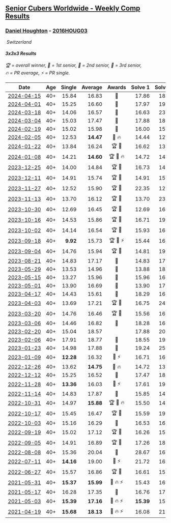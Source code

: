 <style>table {white-space: nowrap;}</style>
<link rel="stylesheet" type="text/css" href="/scw-comp/css/flags.css" />

## [Senior Cubers Worldwide - Weekly Comp Results](/scw-comp/results/)
### [Daniel Houghton](README.md) - [2016HOUG03](https://www.worldcubeassociation.org/persons/2016HOUG03?event=333)

<i class="flag flag-CH" />&nbsp;Switzerland

#### 3x3x3 Results

<span style="white-space: nowrap;">🏆 = overall winner</span>, <span style="white-space: nowrap;">🥇 = 1st senior</span>, <span style="white-space: nowrap;">🥈 = 2nd senior</span>, <span style="white-space: nowrap;">🥉 = 3rd senior</span>, <span style="white-space: nowrap;">🔥 = PR average</span>, <span style="white-space: nowrap;">⚡ = PR single</span>.

| Date | Age | Single | Average | Awards | Solve 1 | Solve 2 | Solve 3 | Solve 4 | Solve 5 | Video |
| :--: | :--: | --: | --: | :--: | --: | --: | --: | --: | --: | :-- |
| [2024-04-15](../../results/2024-04-15/333.md) | 40+ | 15.84 | 16.83 | 🥉 | 17.86 | 18.20 | 15.84 | 16.44 | 16.18 | [Desktop](https://www.facebook.com/events/288128664385253/permalink/295210853677034) / [Mobile](https://m.facebook.com/events/288128664385253?view=permalink&id=295210853677034) |
| [2024-04-01](../../results/2024-04-01/333.md) | 40+ | 15.25 | 16.60 | 🥈 | 17.97 | 19.87 | 15.38 | 15.25 | 16.44 | [Desktop](https://www.facebook.com/events/399816879472850/permalink/404930128961525) / [Mobile](https://m.facebook.com/events/399816879472850?view=permalink&id=404930128961525) |
| [2024-03-18](../../results/2024-03-18/333.md) | 40+ | 14.06 | 16.57 | 🥈 | 16.63 | 23.89 | 14.64 | 18.44 | 14.06 | [Desktop](https://www.facebook.com/events/962609138892132/permalink/970716808081365) / [Mobile](https://m.facebook.com/events/962609138892132?view=permalink&id=970716808081365) |
| [2024-03-04](../../results/2024-03-04/333.md) | 40+ | 15.03 | 17.47 | 🥉 | 17.88 | 18.21 | 15.03 | 16.31 | 31.58 | [Desktop](https://www.facebook.com/events/682023687232856/permalink/685710790197479) / [Mobile](https://m.facebook.com/events/682023687232856?view=permalink&id=685710790197479) |
| [2024-02-19](../../results/2024-02-19/333.md) | 40+ | 15.02 | 15.98 | 🥈 | 16.00 | 15.02 | 16.11 | DNF | 15.84 | [Desktop](https://www.facebook.com/events/947093233792978/permalink/950708540098114) / [Mobile](https://m.facebook.com/events/947093233792978?view=permalink&id=950708540098114) |
| [2024-02-05](../../results/2024-02-05/333.md) | 40+ | 12.53 | **14.47** | 🥇 🔥 | 14.44 | 12.53 | 15.26 | 17.14 | 13.71 | [Desktop](https://www.facebook.com/events/3090201184445880/permalink/3095012990631366) / [Mobile](https://m.facebook.com/events/3090201184445880?view=permalink&id=3095012990631366) |
| [2024-01-22](../../results/2024-01-22/333.md) | 40+ | 13.84 | 16.24 | 🏆 🥇 | 16.62 | 13.84 | 18.56 | 18.02 | 14.07 | [Desktop](https://www.facebook.com/events/1080083269860734/permalink/1084411502761244) / [Mobile](https://m.facebook.com/events/1080083269860734?view=permalink&id=1084411502761244) |
| [2024-01-08](../../results/2024-01-08/333.md) | 40+ | 14.21 | **14.60** | 🏆 🥇 🔥 | 14.72 | 14.87 | 14.22 | 14.21 | DNF | [Desktop](https://www.facebook.com/events/1278843609453417/permalink/1285671462103965) / [Mobile](https://m.facebook.com/events/1278843609453417?view=permalink&id=1285671462103965) |
| [2023-12-25](../../results/2023-12-25/333.md) | 40+ | 14.00 | 14.84 | 🏆 🥇 | 16.73 | 14.00 | 15.12 | 14.73 | 14.66 | [Desktop](https://www.facebook.com/events/231087383363053/permalink/236896219448836) / [Mobile](https://m.facebook.com/events/231087383363053?view=permalink&id=236896219448836) |
| [2023-12-11](../../results/2023-12-11/333.md) | 40+ | 14.91 | 15.74 | 🏆 🥇 | 14.91 | 15.48 | 16.32 | 16.34 | 15.41 | [Desktop](https://www.facebook.com/events/1404140403643629/permalink/1410246046366398) / [Mobile](https://m.facebook.com/events/1404140403643629?view=permalink&id=1410246046366398) |
| [2023-11-27](../../results/2023-11-27/333.md) | 40+ | 12.52 | 15.90 | 🏆 🥇 | 22.35 | 12.52 | 15.29 | 13.60 | 18.80 | [Desktop](https://www.facebook.com/events/889636606027860/permalink/896866678638186) / [Mobile](https://m.facebook.com/events/889636606027860?view=permalink&id=896866678638186) |
| [2023-11-13](../../results/2023-11-13/333.md) | 40+ | 13.70 | 16.12 | 🏆 🥇 | 13.70 | 23.93 | 16.28 | 14.51 | 17.56 | [Desktop](https://www.facebook.com/events/1074911313795532/permalink/1087355052551158) / [Mobile](https://m.facebook.com/events/1074911313795532?view=permalink&id=1087355052551158) |
| [2023-10-30](../../results/2023-10-30/333.md) | 40+ | 12.69 | 16.45 | 🏆 🥇 | 12.69 | 16.97 | 16.32 | 17.70 | 16.06 | [Desktop](https://www.facebook.com/events/1074911313795532/permalink/1079973786622618) / [Mobile](https://m.facebook.com/events/1074911313795532?view=permalink&id=1079973786622618) |
| [2023-10-16](../../results/2023-10-16/333.md) | 40+ | 14.53 | 15.86 | 🏆 🥇 | 16.71 | 19.33 | 15.12 | 14.53 | 15.76 | [Desktop](https://www.facebook.com/events/1058362692072125/permalink/1064386591469735) / [Mobile](https://m.facebook.com/events/1058362692072125?view=permalink&id=1064386591469735) |
| [2023-10-02](../../results/2023-10-02/333.md) | 40+ | 14.14 | 16.54 | 🏆 🥇 | 15.93 | 16.20 | 17.50 | 22.59 | 14.14 | [Desktop](https://www.facebook.com/events/1518773368939011/permalink/1525793748236973) / [Mobile](https://m.facebook.com/events/1518773368939011?view=permalink&id=1525793748236973) |
| [2023-09-18](../../results/2023-09-18/333.md) | 40+ | **9.92** | 15.73 | 🏆 🥇 ⚡ | 15.44 | 16.15 | 15.61 | 16.95 | **9.92** | [Desktop](https://www.facebook.com/events/1636211493537200/permalink/1639924356499247) / [Mobile](https://m.facebook.com/events/1636211493537200?view=permalink&id=1639924356499247) |
| [2023-09-04](../../results/2023-09-04/333.md) | 40+ | 14.76 | 15.94 | 🏆 🥇 | 14.81 | 19.86 | 14.76 | 16.56 | 16.45 | [Desktop](https://www.facebook.com/events/190773964023185/permalink/196354860131762) / [Mobile](https://m.facebook.com/events/190773964023185?view=permalink&id=196354860131762) |
| [2023-08-21](../../results/2023-08-21/333.md) | 40+ | 14.83 | 17.17 | 🥈 | 14.83 | 17.32 | 18.43 | 18.88 | 15.76 | [Desktop](https://www.facebook.com/events/1826888371060368/permalink/1834238363658702) / [Mobile](https://m.facebook.com/events/1826888371060368?view=permalink&id=1834238363658702) |
| [2023-05-29](../../results/2023-05-29/333.md) | 40+ | 13.53 | 14.96 | 🥇 | 13.88 | 18.28 | 16.07 | 14.94 | 13.53 | [Desktop](https://www.facebook.com/events/199553879662923/permalink/206019559016355) / [Mobile](https://m.facebook.com/events/199553879662923?view=permalink&id=206019559016355) |
| [2023-05-15](../../results/2023-05-15/333.md) | 40+ | 13.27 | 15.96 | 🥇 | 15.96 | 16.88 | 16.46 | 15.47 | 13.27 | [Desktop](https://www.facebook.com/events/943848890264789/permalink/949373283045683) / [Mobile](https://m.facebook.com/events/943848890264789?view=permalink&id=949373283045683) |
| [2023-05-01](../../results/2023-05-01/333.md) | 40+ | 13.90 | 16.69 | 🥇 | 13.90 | 17.42 | 16.73 | 17.78 | 15.93 | [Desktop](https://www.facebook.com/events/751816416413742/permalink/757733185822065) / [Mobile](https://m.facebook.com/events/751816416413742?view=permalink&id=757733185822065) |
| [2023-04-17](../../results/2023-04-17/333.md) | 40+ | 14.43 | 15.61 | 🥇 | 18.29 | 16.15 | 15.88 | 14.43 | 14.80 | [Desktop](https://www.facebook.com/events/786804792820217/permalink/793399372160759) / [Mobile](https://m.facebook.com/events/786804792820217?view=permalink&id=793399372160759) |
| [2023-04-03](../../results/2023-04-03/333.md) | 40+ | 13.69 | 17.21 | 🏆 🥇 | 16.75 | 24.21 | 13.69 | 18.64 | 16.24 | [Desktop](https://www.facebook.com/events/542929047949179/permalink/545663787675705) / [Mobile](https://m.facebook.com/events/542929047949179?view=permalink&id=545663787675705) |
| [2023-03-20](../../results/2023-03-20/333.md) | 40+ | 14.76 | 16.46 | 🏆 🥇 | 15.56 | 16.72 | 17.29 | 14.76 | 17.09 | [Desktop](https://www.facebook.com/events/241366535002371/permalink/245531651252526) / [Mobile](https://m.facebook.com/events/241366535002371?view=permalink&id=245531651252526) |
| [2023-03-06](../../results/2023-03-06/333.md) | 40+ | 14.46 | 16.82 | 🥇 | 18.28 | 16.71 | 22.65 | 14.46 | 15.46 | [Desktop](https://www.facebook.com/events/229553919432988/permalink/234327138955666) / [Mobile](https://m.facebook.com/events/229553919432988?view=permalink&id=234327138955666) |
| [2023-02-20](../../results/2023-02-20/333.md) | 40+ | 15.04 | 18.57 |  | 17.88 | 20.35 | 18.13 | 19.70 | 15.04 | [Desktop](https://www.facebook.com/events/569225115154363/permalink/574363291307212) / [Mobile](https://m.facebook.com/events/569225115154363?view=permalink&id=574363291307212) |
| [2023-02-06](../../results/2023-02-06/333.md) | 40+ | 17.91 | 18.77 | 🥈 | 18.55 | 19.44 | 17.91 | 18.43 | 19.32 | [Desktop](https://www.facebook.com/events/592410912725072/permalink/596114902354673) / [Mobile](https://m.facebook.com/events/592410912725072?view=permalink&id=596114902354673) |
| [2023-01-23](../../results/2023-01-23/333.md) | 40+ | 14.98 | 17.88 | 🥇 | 19.24 | 25.46 | 14.98 | 17.89 | 16.50 | [Desktop](https://www.facebook.com/events/492735749600024/permalink/496810349192564) / [Mobile](https://m.facebook.com/events/492735749600024?view=permalink&id=496810349192564) |
| [2023-01-09](../../results/2023-01-09/333.md) | 40+ | **12.28** | 16.32 | 🥇 ⚡ | 16.71 | 16.72 | **12.28** | 15.54 | 17.00 | [Desktop](https://www.facebook.com/events/4054783058080417/permalink/4061138670778189) / [Mobile](https://m.facebook.com/events/4054783058080417?view=permalink&id=4061138670778189) |
| [2022-12-26](../../results/2022-12-26/333.md) | 40+ | 13.62 | **14.75** | 🥇 🔥 | 14.72 | 13.62 | 14.36 | 20.84 | 15.18 | [Desktop](https://www.facebook.com/events/563573978559176/permalink/570596907856883) / [Mobile](https://m.facebook.com/events/563573978559176?view=permalink&id=570596907856883) |
| [2022-12-12](../../results/2022-12-12/333.md) | 40+ | 15.25 | 16.52 | 🥇 | 17.47 | 18.11 | 15.80 | 16.28 | 15.25 | [Desktop](https://www.facebook.com/events/1541409726309933/permalink/1563232580794314) / [Mobile](https://m.facebook.com/events/1541409726309933?view=permalink&id=1563232580794314) |
| [2022-11-28](../../results/2022-11-28/333.md) | 40+ | **13.36** | 16.03 | 🥇 ⚡ | 17.61 | 19.16 | 16.20 | **13.36** | 14.27 | [Desktop](https://www.facebook.com/events/1541409726309933/permalink/1549818012135771) / [Mobile](https://m.facebook.com/events/1541409726309933?view=permalink&id=1549818012135771) |
| [2022-11-14](../../results/2022-11-14/333.md) | 40+ | 14.83 | 17.87 | 🥇 | 15.85 | 14.83 | 18.06 | 19.69 | 20.02 | [Desktop](https://www.facebook.com/events/5802707333170226/permalink/5836831766424449) / [Mobile](https://m.facebook.com/events/5802707333170226?view=permalink&id=5836831766424449) |
| [2022-10-31](../../results/2022-10-31/333.md) | 40+ | 14.97 | **15.88** | 🏆 🥇 🔥 | 15.50 | 14.97 | 20.56 | 15.72 | 16.42 | [Desktop](https://www.facebook.com/events/536496438309051/permalink/545852237373471) / [Mobile](https://m.facebook.com/events/536496438309051?view=permalink&id=545852237373471) |
| [2022-10-17](../../results/2022-10-17/333.md) | 40+ | 15.45 | 16.47 | 🏆 🥇 | 15.59 | 19.90 | 15.45 | 15.90 | 17.93 | [Desktop](https://www.facebook.com/events/1113163972925182/permalink/1126165814958331) / [Mobile](https://m.facebook.com/events/1113163972925182?view=permalink&id=1126165814958331) |
| [2022-10-03](../../results/2022-10-03/333.md) | 40+ | 15.16 | 16.29 | 🥇 | 16.53 | 16.67 | 15.68 | 17.70 | 15.16 | [Desktop](https://www.facebook.com/events/1113163972925182/permalink/1122398955335017) / [Mobile](https://m.facebook.com/events/1113163972925182?view=permalink&id=1122398955335017) |
| [2022-09-19](../../results/2022-09-19/333.md) | 40+ | 15.02 | 17.12 | 🏆 🥇 | 16.26 | 15.02 | 17.93 | 21.47 | 17.16 | [Desktop](https://www.facebook.com/events/400132442274991/permalink/407143584907210) / [Mobile](https://m.facebook.com/events/400132442274991?view=permalink&id=407143584907210) |
| [2022-09-05](../../results/2022-09-05/333.md) | 40+ | 14.91 | 16.89 | 🏆 🥇 | 17.26 | 18.99 | 15.95 | 14.91 | 17.47 | [Desktop](https://www.facebook.com/events/865213714460720/permalink/871239793858112) / [Mobile](https://m.facebook.com/events/865213714460720?view=permalink&id=871239793858112) |
| [2022-08-08](../../results/2022-08-08/333.md) | 40+ | 15.36 | 20.04 | 🥉 | 28.67 | 16.45 | 15.36 | 26.68 | 17.00 | [Desktop](https://www.facebook.com/events/825089031814345/permalink/830703287919586) / [Mobile](https://m.facebook.com/events/825089031814345?view=permalink&id=830703287919586) |
| [2022-07-11](../../results/2022-07-11/333.md) | 40+ | **14.16** | 19.00 | 🥈 ⚡ | 21.72 | 16.97 | **14.16** | 20.52 | 19.52 | [Desktop](https://www.facebook.com/events/1078979143022877/permalink/1081504242770367) / [Mobile](https://m.facebook.com/events/1078979143022877?view=permalink&id=1081504242770367) |
| [2022-06-27](../../results/2022-06-27/333.md) | 40+ | 15.57 | 16.86 | 🏆 🥇 | 16.61 | 15.57 | 20.52 | 15.73 | 18.24 | [Desktop](https://www.facebook.com/events/442599294039591/permalink/450486749917512) / [Mobile](https://m.facebook.com/events/442599294039591?view=permalink&id=450486749917512) |
| [2021-05-31](../../results/2021-05-31/333.md) | 40+ | **15.37** | **15.99** | 🥈 🔥 ⚡ | 15.43 | 16.80 | 15.74 | **15.37** | 17.56 | [Desktop](https://www.facebook.com/events/477312563557358/permalink/482063519748929) / [Mobile](https://m.facebook.com/events/477312563557358?view=permalink&id=482063519748929) |
| [2021-05-17](../../results/2021-05-17/333.md) | 40+ | 16.28 | 17.35 | 🥈 | 16.76 | 17.52 | 17.76 | 20.17 | 16.28 | [Desktop](https://www.facebook.com/events/294093895691078/permalink/296447852122349) / [Mobile](https://m.facebook.com/events/294093895691078?view=permalink&id=296447852122349) |
| [2021-05-03](../../results/2021-05-03/333.md) | 40+ | **15.39** | **17.16** | 🥉 🔥 ⚡ | **15.39** | 15.53 | 20.48 | 20.57 | 15.48 | [Desktop](https://www.facebook.com/events/195346665532379/permalink/204323141301398) / [Mobile](https://m.facebook.com/events/195346665532379?view=permalink&id=204323141301398) |
| [2021-04-19](../../results/2021-04-19/333.md) | 40+ | **15.68** | **18.13** | 🥉 🔥 ⚡ | 16.08 | 21.71 | 16.59 | 22.64 | **15.68** | [Desktop](https://www.facebook.com/events/195346665532379/permalink/196080392125673) / [Mobile](https://m.facebook.com/events/195346665532379?view=permalink&id=196080392125673) |


<!-- Global site tag (gtag.js) - Google Analytics -->
<script async src="https://www.googletagmanager.com/gtag/js?id=UA-86348435-3"></script>
<script>window.dataLayer = window.dataLayer || []; function gtag() {dataLayer.push(arguments);} gtag('js', new Date()); gtag('config', 'UA-86348435-3');</script>

